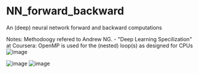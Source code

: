 # NN_forward_backward

An (deep) neural network forward and backward computations

Notes:
Methodoogy refered to Andrew NG. - "Deep Learning Specilization" at Coursera:
OpenMP is used for the (nested) loop(s) as designed for CPUs
![image](https://user-images.githubusercontent.com/78186650/212775054-d4375320-956d-480c-a883-82dad74d68e5.png)

![image](https://user-images.githubusercontent.com/78186650/213888855-b7b52158-9ff4-4243-9453-670e9a766d60.png)
![image](https://user-images.githubusercontent.com/78186650/213888936-360b8b7c-e11d-48de-83f3-d183fc76c4d2.png)


